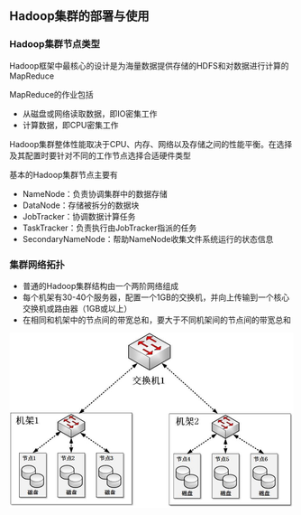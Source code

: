 ## Hadoop集群的部署与使用

### Hadoop集群节点类型

Hadoop框架中最核心的设计是为海量数据提供存储的HDFS和对数据进行计算的MapReduce

MapReduce的作业包括

- 从磁盘或网络读取数据，即IO密集工作
- 计算数据，即CPU密集工作

Hadoop集群整体性能取决于CPU、内存、网络以及存储之间的性能平衡。在选择及其配置时要针对不同的工作节点选择合适硬件类型

基本的Hadoop集群节点主要有

- NameNode：负责协调集群中的数据存储
- DataNode：存储被拆分的数据块
- JobTracker：协调数据计算任务
- TaskTracker：负责执行由JobTracker指派的任务
- SecondaryNameNode：帮助NameNode收集文件系统运行的状态信息


### 集群网络拓扑

- 普通的Hadoop集群结构由一个两阶网络组成
- 每个机架有30-40个服务器，配置一个1GB的交换机，并向上传输到一个核心交换机或路由器（1GB或以上）
- 在相同和机架中的节点间的带宽总和，要大于不同机架间的节点间的带宽总和

![网络拓扑](https://raw.githubusercontent.com/bdkwl/big_data_note/master/%E5%A4%A7%E6%95%B0%E6%8D%AE%E5%A4%84%E7%90%86%E6%9E%B6%E6%9E%84Hadoop/%E7%BD%91%E7%BB%9C%E6%8B%93%E6%89%91.jpg)